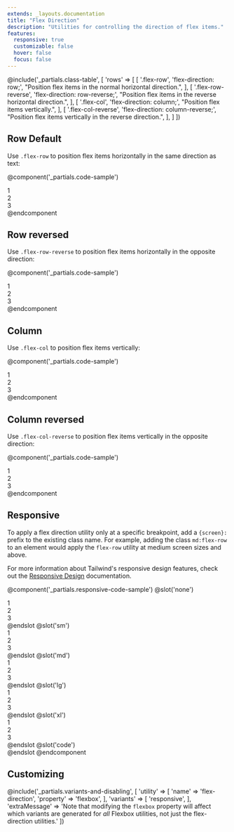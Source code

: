 ```yaml
---
extends: _layouts.documentation
title: "Flex Direction"
description: "Utilities for controlling the direction of flex items."
features:
  responsive: true
  customizable: false
  hover: false
  focus: false
---
```


@include('_partials.class-table', [
  'rows' => [
    [
      '.flex-row',
      'flex-direction: row;',
      "Position flex items in the normal horizontal direction.",
    ],
    [
     '.flex-row-reverse',
     'flex-direction: row-reverse;',
     "Position flex items in the reverse horizontal direction.",
    ],
    [
      '.flex-col',
      'flex-direction: column;',
      "Position flex items vertically.",
    ],
    [
      '.flex-col-reverse',
      'flex-direction: column-reverse;',
      "Position flex items vertically in the reverse direction.",
    ],
  ]
])

## Row <span class="ml-2 font-semibold text-grey-dark text-sm uppercase tracking-wide">Default</span>

Use `.flex-row` to position flex items horizontally in the same direction as text:

@component('_partials.code-sample')
<div class="flex flex-row bg-gray-200">
  <div class="text-grey-darker text-center bg-gray-400 px-4 py-2 m-2">1</div>
  <div class="text-grey-darker text-center bg-gray-400 px-4 py-2 m-2">2</div>
  <div class="text-grey-darker text-center bg-gray-400 px-4 py-2 m-2">3</div>
</div>
@endcomponent

## Row reversed

Use `.flex-row-reverse` to position flex items horizontally in the opposite direction:

@component('_partials.code-sample')
<div class="flex flex-row-reverse bg-gray-200">
  <div class="text-grey-darker text-center bg-gray-400 px-4 py-2 m-2">1</div>
  <div class="text-grey-darker text-center bg-gray-400 px-4 py-2 m-2">2</div>
  <div class="text-grey-darker text-center bg-gray-400 px-4 py-2 m-2">3</div>
</div>
@endcomponent

## Column

Use `.flex-col` to position flex items vertically:

@component('_partials.code-sample')
<div class="flex flex-col bg-gray-200">
  <div class="text-grey-darker text-center bg-gray-400 px-4 py-2 m-2">1</div>
  <div class="text-grey-darker text-center bg-gray-400 px-4 py-2 m-2">2</div>
  <div class="text-grey-darker text-center bg-gray-400 px-4 py-2 m-2">3</div>
</div>
@endcomponent

## Column reversed

Use `.flex-col-reverse` to position flex items vertically in the opposite direction:

@component('_partials.code-sample')
<div class="flex flex-col-reverse bg-gray-200">
  <div class="text-grey-darker text-center bg-gray-400 px-4 py-2 m-2">1</div>
  <div class="text-grey-darker text-center bg-gray-400 px-4 py-2 m-2">2</div>
  <div class="text-grey-darker text-center bg-gray-400 px-4 py-2 m-2">3</div>
</div>
@endcomponent

## Responsive

To apply a flex direction utility only at a specific breakpoint, add a `{screen}:` prefix to the existing class name. For example, adding the class `md:flex-row` to an element would apply the `flex-row` utility at medium screen sizes and above.

For more information about Tailwind's responsive design features, check out the [Responsive Design](/docs/responsive-design) documentation.

@component('_partials.responsive-code-sample')
@slot('none')
<div class="flex flex-row bg-gray-200">
  <div class="text-grey-darker text-center bg-gray-400 px-4 py-2 m-2">1</div>
  <div class="text-grey-darker text-center bg-gray-400 px-4 py-2 m-2">2</div>
  <div class="text-grey-darker text-center bg-gray-400 px-4 py-2 m-2">3</div>
</div>
@endslot
@slot('sm')
<div class="flex flex-col bg-gray-200">
  <div class="text-grey-darker text-center bg-gray-400 px-4 py-2 m-2">1</div>
  <div class="text-grey-darker text-center bg-gray-400 px-4 py-2 m-2">2</div>
  <div class="text-grey-darker text-center bg-gray-400 px-4 py-2 m-2">3</div>
</div>
@endslot
@slot('md')
<div class="flex flex-row-reverse bg-gray-200">
  <div class="text-grey-darker text-center bg-gray-400 px-4 py-2 m-2">1</div>
  <div class="text-grey-darker text-center bg-gray-400 px-4 py-2 m-2">2</div>
  <div class="text-grey-darker text-center bg-gray-400 px-4 py-2 m-2">3</div>
</div>
@endslot
@slot('lg')
<div class="flex flex-col-reverse bg-gray-200">
  <div class="text-grey-darker text-center bg-gray-400 px-4 py-2 m-2">1</div>
  <div class="text-grey-darker text-center bg-gray-400 px-4 py-2 m-2">2</div>
  <div class="text-grey-darker text-center bg-gray-400 px-4 py-2 m-2">3</div>
</div>
@endslot
@slot('xl')
<div class="flex flex-row bg-gray-200">
  <div class="text-grey-darker text-center bg-gray-400 px-4 py-2 m-2">1</div>
  <div class="text-grey-darker text-center bg-gray-400 px-4 py-2 m-2">2</div>
  <div class="text-grey-darker text-center bg-gray-400 px-4 py-2 m-2">3</div>
</div>
@endslot
@slot('code')
<div class="none:flex-row sm:flex-col md:flex-row-reverse lg:flex-col-reverse xl:flex-row ...">
  <!-- ... -->
</div>
@endslot
@endcomponent

## Customizing

@include('_partials.variants-and-disabling', [
    'utility' => [
        'name' => 'flex-direction',
        'property' => 'flexbox',
    ],
    'variants' => [
        'responsive',
    ],
    'extraMessage' => 'Note that modifying the <code>flexbox</code> property will affect which variants are generated for <em>all</em> Flexbox utilities, not just the flex-direction utilities.'
])
